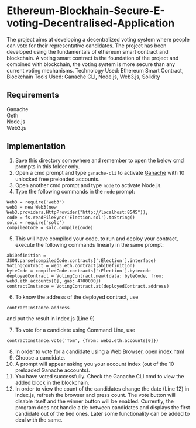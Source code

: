 # Ethereum-Blockhain-Secure-E-voting-Decentralised-Application

The project aims at developing a decentralized voting system where people can vote for their representative candidates. The project has been developed using the fundamentals of ethereum smart contract and blockchain. A voting smart contract is the foundation of the project and combined with blockchain, the voting system is more secure than any current voting mechanisms.
Technology Used: Ethereum Smart Contract, Blockchain
Tools Used: Ganache CLI, Node.js, Web3.js, Solidity


## Requirements
Ganache<br>
Geth<br>
Node.js<br>
Web3.js<br>


## Implementation
1. Save this directory somewhere and remember to open the below cmd prompts in this folder only.
2. Open a cmd prompt and type `ganache-cli` to activate [Ganache] with 10 unlocked free preloaded accounts.
3. Open another cmd prompt and type `node` to activate Node.js.
4. Type the following commands in the `node` prompt:
```
Web3 = require('web3')
web3 = new Web3(new Web3.providers.HttpProvider("http://localhost:8545"));
code = fs.readFileSync('Election.sol').toString()
solc = require('solc')
compiledCode = solc.compile(code)
```
5. This will have compiled your code, to run and deploy your contract, execute the following commands linearly in the same prompt:
```
abiDefinition = JSON.parse(compiledCode.contracts[':Election'].interface)
VotingContract = web3.eth.contract(abiDefinition)
byteCode = compiledCode.contracts[':Election'].bytecode
deployedContract = VotingContract.new({data: byteCode, from: web3.eth.accounts[0], gas: 4700000})
contractInstance = VotingContract.at(deployedContract.address)
```
6. To know the address of the deployed contract, use
```
contractInstance.address
```
and put the result in index.js (Line 9)

7. To vote for a candidate using Command Line, use
```
contractInstance.vote('Tom', {from: web3.eth.accounts[0]})
```

8. In order to vote for a candidate using a Web Browser, open index.html
9. Choose a candidate.
10. A prompt will appear asking you your account index (out of the 10 preloaded Ganache accounts).
11. You have voted successfully. Check the Ganache CLI cmd to view the added block in the blockchain.
12. In order to view the count of the candidates change the date (Line 12) in index.js, refresh the browser and press count. The vote button will disable itself and the winner button will be enabled. Currently, the program does not handle a tie between candidates and displays the first candidate out of the tied ones. Later some functionality can be added to deal with the same.

[Ganache]: https://github.com/trufflesuite/ganache
